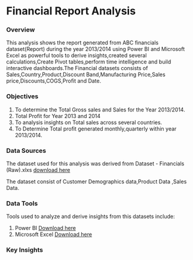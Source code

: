 # Financial Report Analysis
### Overview

This analysis shows the report generated from ABC financials dataset(Report) during the year 2013/2014 using Power BI and Microsoft Excel as powerful tools to derive insights,created several calculations,Create Pivot tables,perform time intelligence and build interactive dashboards.The Financial datasets consists of Sales,Country,Product,Discount Band,Manufacturing Price,Sales price,Discounts,COGS,Profit and Date.

### Objectives
1. To determine the Total Gross sales and Sales for the Year 2013/2014.
2. Total Profit for Year 2013 and 2014
3. To analysis insights on Total sales across several countries.
4. To Determine Total profit generated monthly,quarterly within year 2013/2014.

### Data Sources
The dataset used for this analysis was derived from Dataset - Financials (Raw).xlxs [download here](https://1drv.ms/x/c/45ca2394ba60649c/EWvnYxly-eVNljPmbfSx9bMB3KH61U26GPsPLC1-BZ_IPQ?e=MKyqMn)

The dataset consist of Customer Demographics data,Product Data ,Sales Data.

### Data Tools
Tools used to analyze and derive insights from this datasets include: 
1. Power BI [Download here](https://1drv.ms/b/c/45ca2394ba60649c/ETxj9ndbychDn_XyFDjlMqEBYWbX7gpprkFldl5j5SQXtg?e=1Qh3zk)
2. Microsoft Excel  [Download here](https://1drv.ms/b/c/45ca2394ba60649c/EVA4jzlqW1dGgNLre9cGwyAB6dJ3OWRPzfexJm9MUVAIaQ?e=MVm1ql)

### Key Insights 

